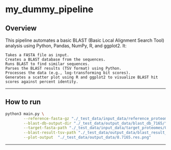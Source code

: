 my_dummy_pipeline
=================

## Overview
This pipeline automates a basic BLAST (Basic Local Alignment Search Tool) analysis using Python, Pandas, NumPy, R, and ggplot2. It:

    Takes a FASTA file as input.
    Creates a BLAST database from the sequences.
    Runs BLAST to find similar sequences.
    Parses the BLAST results (TSV format) using Python.
    Processes the data (e.g., log-transforming bit scores).
    Generates a scatter plot using R and ggplot2 to visualize BLAST hit scores against percent identity.

---

## How to run

```sh
python3 main.py \
		--reference-fasta-gz "./_test_data/input_data/reference_proteomes/7165.fasta.gz" \
		--blast-db-output-dir "./_test_data/output_data/blast_db_7165/" \
		--target-fasta-path "./_test_data/input_data/target_proteomes/0.7165.reduced.faa" \
		--blast-result-tsv-path "./_test_data/output_data/blast_result_0.7165.reduced.tsv" \
		--plot-output  "./_test_data/output_data/8.7165.res.png"
```

---

